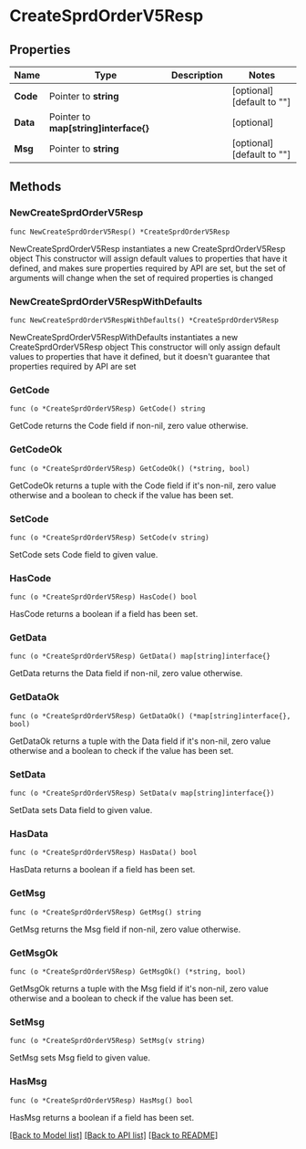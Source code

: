 # CreateSprdOrderV5Resp

## Properties

Name | Type | Description | Notes
------------ | ------------- | ------------- | -------------
**Code** | Pointer to **string** |  | [optional] [default to ""]
**Data** | Pointer to **map[string]interface{}** |  | [optional] 
**Msg** | Pointer to **string** |  | [optional] [default to ""]

## Methods

### NewCreateSprdOrderV5Resp

`func NewCreateSprdOrderV5Resp() *CreateSprdOrderV5Resp`

NewCreateSprdOrderV5Resp instantiates a new CreateSprdOrderV5Resp object
This constructor will assign default values to properties that have it defined,
and makes sure properties required by API are set, but the set of arguments
will change when the set of required properties is changed

### NewCreateSprdOrderV5RespWithDefaults

`func NewCreateSprdOrderV5RespWithDefaults() *CreateSprdOrderV5Resp`

NewCreateSprdOrderV5RespWithDefaults instantiates a new CreateSprdOrderV5Resp object
This constructor will only assign default values to properties that have it defined,
but it doesn't guarantee that properties required by API are set

### GetCode

`func (o *CreateSprdOrderV5Resp) GetCode() string`

GetCode returns the Code field if non-nil, zero value otherwise.

### GetCodeOk

`func (o *CreateSprdOrderV5Resp) GetCodeOk() (*string, bool)`

GetCodeOk returns a tuple with the Code field if it's non-nil, zero value otherwise
and a boolean to check if the value has been set.

### SetCode

`func (o *CreateSprdOrderV5Resp) SetCode(v string)`

SetCode sets Code field to given value.

### HasCode

`func (o *CreateSprdOrderV5Resp) HasCode() bool`

HasCode returns a boolean if a field has been set.

### GetData

`func (o *CreateSprdOrderV5Resp) GetData() map[string]interface{}`

GetData returns the Data field if non-nil, zero value otherwise.

### GetDataOk

`func (o *CreateSprdOrderV5Resp) GetDataOk() (*map[string]interface{}, bool)`

GetDataOk returns a tuple with the Data field if it's non-nil, zero value otherwise
and a boolean to check if the value has been set.

### SetData

`func (o *CreateSprdOrderV5Resp) SetData(v map[string]interface{})`

SetData sets Data field to given value.

### HasData

`func (o *CreateSprdOrderV5Resp) HasData() bool`

HasData returns a boolean if a field has been set.

### GetMsg

`func (o *CreateSprdOrderV5Resp) GetMsg() string`

GetMsg returns the Msg field if non-nil, zero value otherwise.

### GetMsgOk

`func (o *CreateSprdOrderV5Resp) GetMsgOk() (*string, bool)`

GetMsgOk returns a tuple with the Msg field if it's non-nil, zero value otherwise
and a boolean to check if the value has been set.

### SetMsg

`func (o *CreateSprdOrderV5Resp) SetMsg(v string)`

SetMsg sets Msg field to given value.

### HasMsg

`func (o *CreateSprdOrderV5Resp) HasMsg() bool`

HasMsg returns a boolean if a field has been set.


[[Back to Model list]](../README.md#documentation-for-models) [[Back to API list]](../README.md#documentation-for-api-endpoints) [[Back to README]](../README.md)


